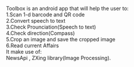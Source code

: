 Toolbox is an android app that will help the user to:<br/>
1.Scan 1-d barcode and QR code<br/>
2.Convert speech to text<br/>
3.Check Prounciation(Speech to text)<br/>
4.Check direction(Compass)<br/>
5.Crop an image and save the cropped image<br/>
6.Read current Affairs<br/>
It make use of:<br/>
NewsApi , ZXing library(Image Processing).
